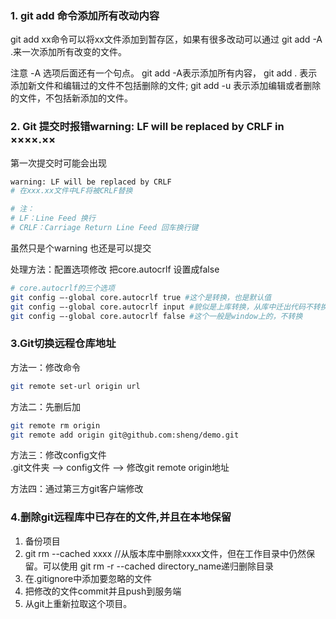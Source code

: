 ### 1. git add 命令添加所有改动内容
git add xx命令可以将xx文件添加到暂存区，如果有很多改动可以通过 git add -A .来一次添加所有改变的文件。

注意 -A 选项后面还有一个句点。 git add -A表示添加所有内容， git add . 表示添加新文件和编辑过的文件不包括删除的文件; git add -u 表示添加编辑或者删除的文件，不包括新添加的文件。

### 2. Git 提交时报错warning: LF will be replaced by CRLF in ××××.××
第一次提交时可能会出现
```bash
warning: LF will be replaced by CRLF
# 在xxx.xx文件中LF将被CRLF替换

# 注：
# LF：Line Feed 换行
# CRLF：Carriage Return Line Feed 回车换行键
```
虽然只是个warning 也还是可以提交

处理方法：配置选项修改 把core.autocrlf 设置成false
``` bash
# core.autocrlf的三个选项
git config –-global core.autocrlf true #这个是转换，也是默认值
git config –-global core.autocrlf input #貌似是上库转换，从库中迁出代码不转换
git config –-global core.autocrlf false #这个一般是window上的，不转换
```

### 3.Git切换远程仓库地址
方法一：修改命令<br>
``` bash
git remote set-url origin url
```
方法二：先删后加
``` bash
git remote rm origin
git remote add origin git@github.com:sheng/demo.git
```
方法三：修改config文件<br>
.git文件夹 --> config文件 --> 修改git remote origin地址

方法四：通过第三方git客户端修改

### 4.删除git远程库中已存在的文件,并且在本地保留
1. 备份项目
2. git rm --cached xxxx //从版本库中删除xxxx文件，但在工作目录中仍然保留。可以使用
git rm -r --cached directory_name递归删除目录
3. 在.gitignore中添加要忽略的文件
4. 把修改的文件commit并且push到服务端
5. 从git上重新拉取这个项目。
